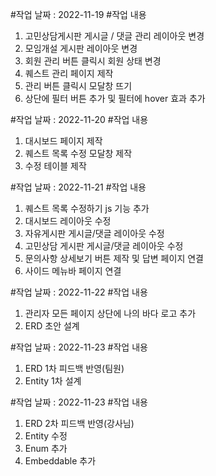 #작업 날짜 : 2022-11-19
#작업 내용
1. 고민상담게시판 게시글 / 댓글 관리 레이아웃 변경
2. 모임개설 게시판 레이아웃 변경
3. 회원 관리 버튼 클릭시 회원 상태 변경
4.    퀘스트 관리 페이지 제작
5.    관리 버튼 클릭시 모달창 뜨기
6.    상단에 필터 버튼 추가 및 필터에 hover 효과 추가

#작업 날짜 : 2022-11-20
#작업 내용
1. 대시보드 페이지 제작
2. 퀘스트 목록 수정 모달창 제작
3. 수정 테이블 제작

#작업 날짜 : 2022-11-21
#작업 내용
1. 퀘스트 목록 수정하기 js 기능 추가
2. 대시보드 레이아웃 수정
3. 자유게시판 게시글/댓글 레이아웃 수정
4. 고민상담 게시판 게시글/댓글 레이아웃 수정
5. 문의사항 상세보기 버튼 제작 및 답변 페이지 연결
6. 사이드 메뉴바 페이지 연결

#작업 날짜 : 2022-11-22
#작업 내용
1. 관리자 모든 페이지 상단에 나의 바다 로고 추가
2. ERD 초안 설계

#작업 날짜 : 2022-11-23
#작업 내용
1. ERD 1차 피드백 반영(팀원)
2. Entity 1차 설계

#작업 날짜 : 2022-11-23
#작업 내용
1. ERD 2차 피드백 반영(강사님)
2. Entity 수정
3. Enum 추가
4. Embeddable 추가


